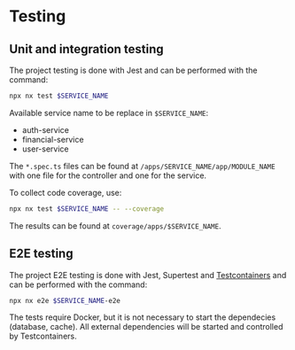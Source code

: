 # Testing

## Unit and integration testing

The project testing is done with Jest and can be performed with the command:

```sh
npx nx test $SERVICE_NAME
```

Available service name to be replace in `$SERVICE_NAME`:

- auth-service
- financial-service
- user-service

The `*.spec.ts` files can be found at `/apps/SERVICE_NAME/app/MODULE_NAME` with one file for the controller and one for the service.

To collect code coverage, use:

```sh
npx nx test $SERVICE_NAME -- --coverage
```

The results can be found at `coverage/apps/$SERVICE_NAME`.

## E2E testing

The project E2E testing is done with Jest, Supertest and [Testcontainers](https://testcontainers.com/) and can be performed with the command:

```sh
npx nx e2e $SERVICE_NAME-e2e
```

The tests require Docker, but it is not necessary to start the dependecies (database, cache). All external dependencies will be started and controlled by Testcontainers.
